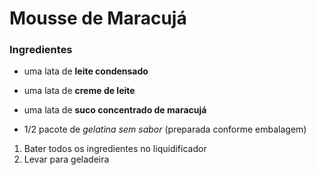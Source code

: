 # Mousse de Maracujá	

### Ingredientes

- uma lata de **leite condensado**

- uma lata de **creme de leite**

- uma lata de **suco concentrado de maracujá**

- 1/2 pacote de _gelatina sem sabor_ (preparada conforme embalagem)

  

1. Bater todos os ingredientes no liquidificador
2. Levar para geladeira 







